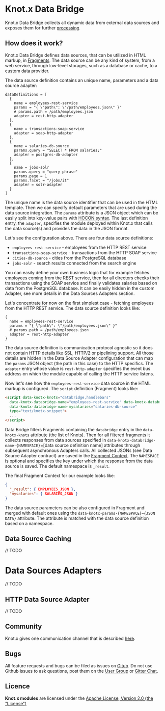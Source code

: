 # Knot.x Data Bridge
Knot.x Data Bridge collects all dynamic data from external data sources and exposes them for further 
[processing](https://github.com/Cognifide/knotx/wiki/KnotRouting).

## How does it work?
Knot.x Data Bridge defines data sources, that can be utilized in HTML markup, in [Fragments](https://github.com/Cognifide/knotx/wiki/Splitter). 
The data source can be any kind of system, from a web service, through low-level storages, such as a database
or cache, to a custom data provider.

The data source definition contains an unique name, parameters and a data source adapter:
```hocon
dataDefinitions = [
  {
    name = employees-rest-service
    params = "{ \"path\": \"/path/employees.json\" }"
    # params.path = /path/employees.json
    adapter = rest-http-adapter
  },
  {
    name = transactions-soap-service
    adapter = soap-http-adapter
  },
  {
    name = salaries-db-source
    params.query = "SELECT * FROM salaries;"
    adapter = postgres-db-adapter
  },
  {
    name = jobs-solr
    params.query = "query phrase"
    params.page = 1
    params.facet = "/jobs/it"
    adapter = solr-adapter
  }
]
```
The unique name is the data source identifier that can be used in the HTML template. Then we can 
specify default parameters that are used during the data source integration. The `params` attribute is a 
JSON object which can be easily split into key-value pairs with [HOCON syntax](https://github.com/lightbend/config/blob/master/HOCON.md#array-and-object-concatenation).
The last definition entry, the `adapter`, specifies the module deployed within Knot.x that calls the 
data source(s) and provides the data in the JSON format.

Let's see the configuration above. There are four data source definitions: 
- `employees-rest-service` - employees from the HTTP REST service
- `transactions-soap-service` - transactions from the HTTP SOAP service
- `cities-db-source` - cities from the PostgreSQL database
- `jobs-solr` - search results connected from the search engine
 
You can easily define your own business logic that for example fetches employees coming from the REST service, 
then for all directors checks their transactions using the SOAP service and finally validates salaries based 
on data from the PostgreSQL database. It can be easily hidden in the custom Adapter, see
more details in the Data Sources Adapters section.

Let's concentrate for now on the first simplest case - fetching employees from the HTTP REST service. The 
data source definition looks like:

```hocon
{
  name = employees-rest-service
  params = "{ \"path\": \"/path/employees.json\" }"
  # params.path = /path/employees.json
  adapter = rest-http-adapter
}
```

The data source definition is communication protocol agnostic so it does not contain HTTP details 
like SSL, HTTP/2 or pipelining support. All those details are hidden in the Data Source Adapter 
configuration that can map the `params` JSON object (the path in this case) to the HTTP specifics.
The `adapter` entry whose value is `rest-http-adapter` specifies the event bus address on which the 
module capable of calling the HTTP service listens.

Now let's see how the `employees-rest-service` data source in the HTML markup is configured. The 
`script` definition (Fragment) looks like:
                                                                                           
```html
<script data-knotx-knots="databridge,handlebars"
  data-knotx-databridge-name="employees-rest-service" data-knotx-databridge-params='{"path":"/overridden/path"}'
  data-knotx-databridge-name-mysalaries="salaries-db-source"
  type="text/knotx-snippet">
  ...
</script>
``` 

Data Bridge filters Fragments containing the `databridge` entry in the `data-knotx-knots` attribute
(the list of Knots). Then for all filtered fragments it collects responses from data sources specified in 
`data-knotx-databridge-name-{NAMESPACE}`=[data source definition name] attributes through subsequent 
asynchronous Adapters calls. All collected JSONs (see Data Source Adapter contract) are saved
in the [Fragment Context](https://github.com/Cognifide/knotx/wiki/Splitter#fragment). 
The `NAMESPACE` is optional and specifies the key under which the response from the data 
source is saved. The default namespace is `_result`. 

The final Fragment Context for our example looks like: 
```json
{
  "_result": { EMPLOYEES_JSON },
  "mysalaries": { SALARIES_JSON }
}
```

The data source parameters can be also configured in Fragment and merged with default ones using 
the `data-knotx-params-{NAMESPACE}={JSON DATA}` attribute. The attribute is matched with the data 
source definition based on a namespace.

## Data Source Caching
// TODO


# Data Sources Adapters
// TODO


## HTTP Data Source Adapter
// TODO

## Community
Knot.x gives one communication channel that is described [here](https://github.com/Cognifide/knotx#community).

## Bugs
All feature requests and bugs can be filed as issues on [Gitub](https://github.com/Knotx/knotx-data-bridge/issues). 
Do not use Github issues to ask questions, post them on the [User Group](https://groups.google.com/forum/#!forum/knotx) or [Gitter Chat](https://gitter.im/Knotx/Lobby).

## Licence
**Knot.x modules** are licensed under the [Apache License, Version 2.0 (the "License")](https://www.apache.org/licenses/LICENSE-2.0.txt)
